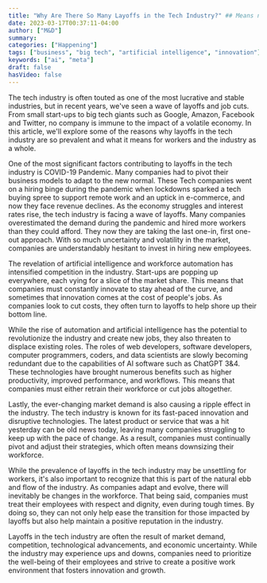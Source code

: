```yaml
---
title: "Why Are There So Many Layoffs in the Tech Industry?" ## Means name of the article is filename
date: 2023-03-17T00:37:11-04:00
author: ["M&D"]
summary:
categories: ["Happening"]
tags: ["business", "big tech", "artificial intelligence", "innovation"]
keywords: ["ai", "meta"]
draft: false
hasVideo: false
---
```


The tech industry is often touted as one of the most lucrative and stable industries, but in recent years, we've seen a wave of layoffs and job cuts. From small start-ups to big tech giants such as Google, Amazon, Facebook and Twitter, no company is immune to the impact of a volatile economy. In this article, we'll explore some of the reasons why layoffs in the tech industry are so prevalent and what it means for workers and the industry as a whole.

One of the most significant factors contributing to layoffs in the tech industry is COVID-19 Pandemic. Many companies had to pivot their business models to adapt to the new normal. These Tech companies went on a hiring binge during the pandemic when lockdowns sparked a tech buying spree to support remote work and an uptick in e-commerce, and now they face revenue declines. As the economy struggles and interest rates rise, the tech industry is facing a wave of layoffs. Many companies overestimated the demand during the pandemic and hired more workers than they could afford. They now they are taking the last one-in, first one-out approach. With so much uncertainty and volatility in the market, companies are understandably hesitant to invest in hiring new employees.

The revelation of artificial intelligence and workforce automation has intensified competition in the industry. Start-ups are popping up everywhere, each vying for a slice of the market share. This means that companies must constantly innovate to stay ahead of the curve, and sometimes that innovation comes at the cost of people's jobs. As companies look to cut costs, they often turn to layoffs to help shore up their bottom line.

While the rise of automation and artificial intelligence has the potential to revolutionize the industry and create new jobs, they also threaten to displace existing roles. The roles of web developers, software developers, computer programmers, coders, and data scientists are slowly becoming redundant due to the capabilities of AI software such as ChatGPT 3&4. These technologies have brought numerous benefits such as higher productivity, improved performance, and workflows. This means that companies must either retrain their workforce or cut jobs altogether.

Lastly, the ever-changing market demand is also causing a ripple effect in the industry. The tech industry is known for its fast-paced innovation and disruptive technologies. The latest product or service that was a hit yesterday can be old news today, leaving many companies struggling to keep up with the pace of change. As a result, companies must continually pivot and adjust their strategies, which often means downsizing their workforce.

While the prevalence of layoffs in the tech industry may be unsettling for workers, it's also important to recognize that this is part of the natural ebb and flow of the industry. As companies adapt and evolve, there will inevitably be changes in the workforce. That being said, companies must treat their employees with respect and dignity, even during tough times. By doing so, they can not only help ease the transition for those impacted by layoffs but also help maintain a positive reputation in the industry.

Layoffs in the tech industry are often the result of market demand, competition, technological advancements, and economic uncertainty. While the industry may experience ups and downs, companies need to prioritize the well-being of their employees and strive to create a positive work environment that fosters innovation and growth.
